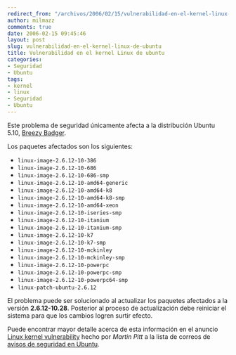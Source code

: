 ```yaml
---
redirect_from: "/archivos/2006/02/15/vulnerabilidad-en-el-kernel-linux-de-ubuntu/"
author: milmazz
comments: true
date: 2006-02-15 09:45:46
layout: post
slug: vulnerabilidad-en-el-kernel-linux-de-ubuntu
title: Vulnerabilidad en el kernel Linux de ubuntu
categories:
- Seguridad
- Ubuntu
tags:
- kernel
- linux
- Seguridad
- Ubuntu
---
```


Este problema de seguridad únicamente afecta a la distribución Ubuntu 5.10, [Breezy Badger](http://www.ubuntu.com/news/release510).

Los paquetes afectados son los siguientes:

  * `linux-image-2.6.12-10-386`
  * `linux-image-2.6.12-10-686`
  * `linux-image-2.6.12-10-686-smp`
  * `linux-image-2.6.12-10-amd64-generic`
  * `linux-image-2.6.12-10-amd64-k8`
  * `linux-image-2.6.12-10-amd64-k8-smp`
  * `linux-image-2.6.12-10-amd64-xeon`
  * `linux-image-2.6.12-10-iseries-smp`
  * `linux-image-2.6.12-10-itanium`
  * `linux-image-2.6.12-10-itanium-smp`
  * `linux-image-2.6.12-10-k7`
  * `linux-image-2.6.12-10-k7-smp`
  * `linux-image-2.6.12-10-mckinley`
  * `linux-image-2.6.12-10-mckinley-smp`
  * `linux-image-2.6.12-10-powerpc`
  * `linux-image-2.6.12-10-powerpc-smp`
  * `linux-image-2.6.12-10-powerpc64-smp`
  * `linux-patch-ubuntu-2.6.12`


El problema puede ser solucionado al actualizar los paquetes afectados a la versión **2.6.12-10.28**. Posterior al proceso de actualización debe reiniciar el sistema para que los cambios logren surtir efecto.

Puede encontrar mayor detalle acerca de esta información en el anuncio [Linux kernel vulnerability](https://lists.ubuntu.com/archives/ubuntu-security-announce/2006-February/000285.html) hecho por _Martin Pitt_ a la lista de correos de [avisos de seguridad en Ubuntu](https://lists.ubuntu.com/mailman/listinfo/ubuntu-security-announce).
